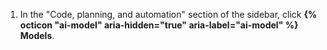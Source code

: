 1. In the "Code, planning, and automation" section of the sidebar, click **{% octicon "ai-model" aria-hidden="true" aria-label="ai-model" %} Models**.
